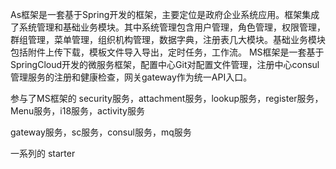 As框架是一套基于Spring开发的框架，主要定位是政府企业系统应用。框架集成了系统管理和基础业务模块。其中系统管理包含用户管理，角色管理，权限管理，群组管理，菜单管理，组织机构管理，数据字典，注册表几大模块。基础业务模块包括附件上传下载，模板文件导入导出，定时任务，工作流。
MS框架是一套基于SpringCloud开发的微服务框架，配置中心Git对配置文件管理，注册中心consul管理服务的注册和健康检查，网关gateway作为统一API入口。

参与了MS框架的
security服务，attachment服务，lookup服务，register服务，Menu服务，i18服务，activity服务

gateway服务，sc服务，consul服务，mq服务

一系列的 starter 
